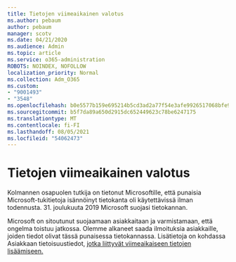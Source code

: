 ```yaml
---
title: Tietojen viimeaikainen valotus
ms.author: pebaum
author: pebaum
manager: scotv
ms.date: 04/21/2020
ms.audience: Admin
ms.topic: article
ms.service: o365-administration
ROBOTS: NOINDEX, NOFOLLOW
localization_priority: Normal
ms.collection: Adm_O365
ms.custom:
- "9001493"
- "3548"
ms.openlocfilehash: b0e5577b159e695214b5cd3ad2a77f54e3afe9926517068bfe9a90e475dfc491
ms.sourcegitcommit: b5f7da89a650d2915dc652449623c78be6247175
ms.translationtype: MT
ms.contentlocale: fi-FI
ms.lasthandoff: 08/05/2021
ms.locfileid: "54062473"
---
```

# <a name="recent-data-exposure"></a>Tietojen viimeaikainen valotus

Kolmannen osapuolen tutkija on tietonut Microsoftille, että punaisia Microsoft-tukitietoja isännöinyt tietokanta oli käytettävissä ilman todennusta. 31. joulukuuta 2019 Microsoft suojasi tietokannan.

Microsoft on sitoutunut suojaamaan asiakkaitaan ja varmistamaan, että ongelma toistuu jatkossa. Olemme alkaneet saada ilmoituksia asiakkaille, joiden tiedot olivat tässä punaisessa tietokannassa. Lisätietoja on kohdassa Asiakkaan tietoisuustiedot, [jotka liittyvät viimeaikaiseen tietojen lisäämiseen.](https://aka.ms/privacyinfo)
